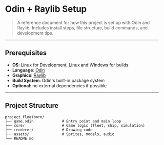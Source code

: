 # Odin + Raylib Setup
> A reference document for how this project is set up with Odin and Raylib. Includes install steps, file structure, build commands, and development tips.

---
## Prerequisites

- **OS**: Linux for Development, Linux and Windows for builds
- **Language**: [Odin](https://odin-lang.org/)
- **Graphics**: [Raylib](https://www.raylib.com/)
- **Build System**: Odin's built-in package system
- **Optional**: no external dependencies if possible

---

## Project Structure

```
project_fleetborn/
├── game.odin             # Entry point and main loop
├── core/                 # Game logic (fleet, ship, simulation)
├── renderer/             # Drawing code
├── assets/               # Sprites, models, audio
└── README.md
